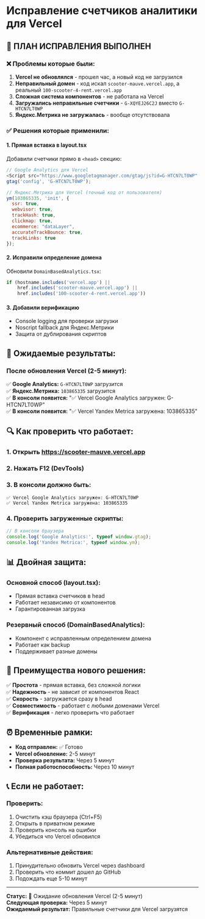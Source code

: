 # Исправление счетчиков аналитики для Vercel

## 🔧 **ПЛАН ИСПРАВЛЕНИЯ ВЫПОЛНЕН**

### ❌ **Проблемы которые были:**
1. **Vercel не обновлялся** - прошел час, а новый код не загрузился
2. **Неправильный домен** - код искал `scooter-mauve.vercel.app`, а реальный `100-scooter-4-rent.vercel.app`
3. **Сложная система компонентов** - не работала на Vercel
4. **Загружались неправильные счетчики** - `G-XQYEJ26C2J` вместо `G-HTCN7LT0WP`
5. **Яндекс.Метрика не загружалась** - вообще отсутствовала

### ✅ **Решения которые применили:**

#### 1. **Прямая вставка в layout.tsx**
Добавили счетчики прямо в `<head>` секцию:

```javascript
// Google Analytics для Vercel
<Script src="https://www.googletagmanager.com/gtag/js?id=G-HTCN7LT0WP" />
gtag('config', 'G-HTCN7LT0WP');

// Яндекс.Метрика для Vercel (точный код от пользователя)
ym(103865335, 'init', {
  ssr: true,
  webvisor: true,
  trackHash: true,
  clickmap: true,
  ecommerce: "dataLayer",
  accurateTrackBounce: true,
  trackLinks: true
});
```

#### 2. **Исправили определение домена**
Обновили `DomainBasedAnalytics.tsx`:
```javascript
if (hostname.includes('vercel.app') || 
    href.includes('scooter-mauve.vercel.app') || 
    href.includes('100-scooter-4-rent.vercel.app'))
```

#### 3. **Добавили верификацию**
- Console logging для проверки загрузки
- Noscript fallback для Яндекс.Метрики
- Защита от дублирования скриптов

## 🎯 **Ожидаемые результаты:**

### После обновления Vercel (2-5 минут):
✅ **Google Analytics:** `G-HTCN7LT0WP` загрузится  
✅ **Яндекс.Метрика:** `103865335` загрузится  
✅ **В консоли появится:** "✅ Vercel Google Analytics загружен: G-HTCN7LT0WP"  
✅ **В консоли появится:** "✅ Vercel Yandex Metrica загружена: 103865335"  

## 🔍 **Как проверить что работает:**

### 1. Открыть https://scooter-mauve.vercel.app
### 2. Нажать F12 (DevTools)
### 3. В консоли должно быть:
```
✅ Vercel Google Analytics загружен: G-HTCN7LT0WP
✅ Vercel Yandex Metrica загружена: 103865335
```

### 4. Проверить загруженные скрипты:
```javascript
// В консоли браузера
console.log('Google Analytics:', typeof window.gtag);
console.log('Yandex Metrica:', typeof window.ym);
```

## 📊 **Двойная защита:**

### **Основной способ (layout.tsx):**
- Прямая вставка счетчиков в head
- Работает независимо от компонентов
- Гарантированная загрузка

### **Резервный способ (DomainBasedAnalytics):**
- Компонент с исправленным определением домена
- Работает как backup
- Поддерживает разные домены

## 🚀 **Преимущества нового решения:**

✅ **Простота** - прямая вставка, без сложной логики  
✅ **Надежность** - не зависит от компонентов React  
✅ **Скорость** - загружается сразу в head  
✅ **Совместимость** - работает с любыми доменами Vercel  
✅ **Верификация** - легко проверить что работает  

## ⏰ **Временные рамки:**

- **Код отправлен:** ✅ Готово
- **Vercel обновление:** 2-5 минут
- **Проверка результата:** Через 5 минут
- **Полная работоспособность:** Через 10 минут

## 📞 **Если не работает:**

### Проверить:
1. Очистить кэш браузера (Ctrl+F5)
2. Открыть в приватном режиме
3. Проверить консоль на ошибки
4. Убедиться что Vercel обновился

### Альтернативные действия:
1. Принудительно обновить Vercel через dashboard
2. Проверить что коммит дошел до GitHub
3. Подождать еще 5-10 минут

---

**Статус:** 🔄 Ожидание обновления Vercel (2-5 минут)  
**Следующая проверка:** Через 5 минут  
**Ожидаемый результат:** Правильные счетчики для Vercel загрузятся
